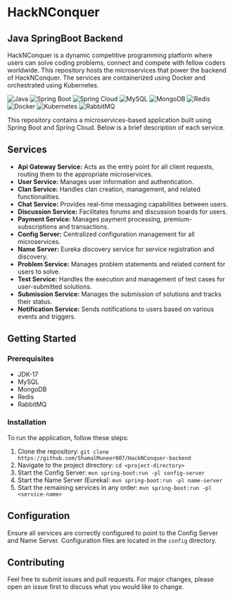 # HackNConquer
## Java SpringBoot Backend

HackNConquer is a dynamic competitive programming platform where users can solve coding problems, connect and compete with fellow coders worldwide.
This repository hosts the microservices that power the backend of HackNConquer. The services are containerized using Docker and orchestrated using Kubernetes.

![Java](https://img.shields.io/badge/Java-ED8B00?style=for-the-badge&logo=java&logoColor=white)
![Spring Boot](https://img.shields.io/badge/Spring_Boot-6DB33F?style=for-the-badge&logo=spring-boot&logoColor=white)
![Spring Cloud](https://img.shields.io/badge/Spring_Cloud-6DB33F?style=for-the-badge&logo=spring&logoColor=white)
![MySQL](https://img.shields.io/badge/MySQL-4479A1?style=for-the-badge&logo=mysql&logoColor=white)
![MongoDB](https://img.shields.io/badge/MongoDB-4EA94B?style=for-the-badge&logo=mongodb&logoColor=white)
![Redis](https://img.shields.io/badge/Redis-DC382D?style=for-the-badge&logo=redis&logoColor=white)
![Docker](https://img.shields.io/badge/Docker-2496ED?style=for-the-badge&logo=docker&logoColor=white)
![Kubernetes](https://img.shields.io/badge/Kubernetes-326CE5?style=for-the-badge&logo=kubernetes&logoColor=white)
![RabbitMQ](https://img.shields.io/badge/RabbitMQ-FF6600?style=for-the-badge&logo=rabbitmq&logoColor=white)

This repository contains a microservices-based application built using Spring Boot and Spring Cloud. Below is a brief description of each service.

## Services

- **Api Gateway Service:** Acts as the entry point for all client requests, routing them to the appropriate microservices.
- **User Service:** Manages user information and authentication.
- **Clan Service:** Handles clan creation, management, and related functionalities.
- **Chat Service:** Provides real-time messaging capabilities between users.
- **Discussion Service:** Facilitates forums and discussion boards for users.
- **Payment Service:** Manages payment processing, premium-subscriptions and transactions.
- **Config Server:** Centralized configuration management for all microservices.
- **Name Server:** Eureka discovery service for service registration and discovery.
- **Problem Service:** Manages problem statements and related content for users to solve.
- **Test Service:** Handles the execution and management of test cases for user-submitted solutions.
- **Submission Service:** Manages the submission of solutions and tracks their status.
- **Notification Service:** Sends notifications to users based on various events and triggers.

## Getting Started

### Prerequisites

- JDK-17 
- MySQL
- MongoDB
- Redis
- RabbitMQ

### Installation

To run the application, follow these steps:

1. Clone the repository: `git clone https://github.com/ShamalMuneer007/HackNConquer-backend`
2. Navigate to the project directory: `cd <project-directory>`
3. Start the Config Server: `mvn spring-boot:run -pl config-server`
4. Start the Name Server (Eureka): `mvn spring-boot:run -pl name-server`
5. Start the remaining services in any order: `mvn spring-boot:run -pl <service-name>`

## Configuration

Ensure all services are correctly configured to point to the Config Server and Name Server. Configuration files are located in the `config` directory.

## Contributing

Feel free to submit issues and pull requests. For major changes, please open an issue first to discuss what you would like to change.
